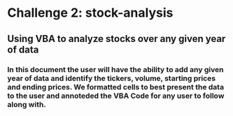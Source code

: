 # Challenge 2: stock-analysis

## Using VBA to analyze stocks over any given year of data
### In this document the user will have the ability to add any given year of data and identify the tickers, volume, starting prices and ending prices.  We formatted cells to best present the data to the user and annoteded the VBA Code for any user to follow along with.
